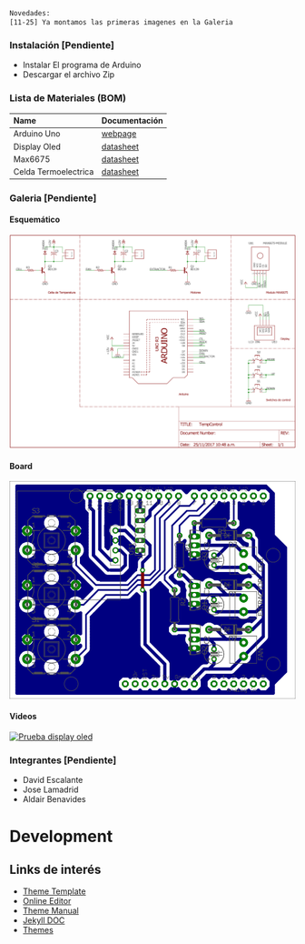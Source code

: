     Novedades:
    [11-25] Ya montamos las primeras imagenes en la Galeria

### Instalación [Pendiente]
 - Instalar El programa de Arduino
 - Descargar el archivo Zip

### Lista de Materiales (BOM)

| Name         			| Documentación |
|:-------------			|:-----------------|
| Arduino Uno  			| [webpage](https://store.arduino.cc/usa/arduino-uno-rev3)			   | 
| Display Oled 			| [datasheet](http://www.buydisplay.com/download/manual/ER-OLED0.96_Series_Datasheet.pdf)|
| Max6675 	   			| [datasheet](https://cdn-shop.adafruit.com/datasheets/MAX6675.pdf)     |
| Celda Termoelectrica	| [datasheet](http://peltiermodules.com/peltier.datasheet/TEC1-12706.pdf) |

### Galeria [Pendiente]
#### Esquemático
[![Esquemático](images/schematic.png)](https://rawgit.com/Athesto/2017b_ProyectoInstrumentacion/fc502c0b/BOARD/SCHEMATIC.pdf)
#### Board
[![PCB](images/board_Bottom.png)](https://rawgit.com/Athesto/2017b_ProyectoInstrumentacion/fc502c0b/BOARD/BOARD.pdf)
#### Videos
[![Prueba display oled](https://img.youtube.com/vi/y6lbMbByo7U/0.jpg)](https://www.youtube.com/watch?v=y6lbMbByo7U)
### Integrantes [Pendiente]
 - David Escalante
 - Jose Lamadrid
 - Aldair Benavides

# Development
## Links de interés
 - [Theme Template](https://pages-themes.github.io/slate/)
 - [Online Editor](https://stackedit.io/editor#)
 - [Theme Manual](https://github.com/pages-themes/slate)
 - [Jekyll DOC](http://import.jekyllrb.com/docs/home/) 
 - [Themes](http://jekyllthemes.org/)
